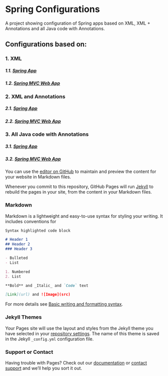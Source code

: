# Spring Configurations

A project showing configuration of Spring apps based on XML, XML + Annotations and all Java code with Annotations.

## Configurations based on:

### 1. XML
  ##### 1.1. [Spring App](https://nishant-repos.github.io/springconfigs)
  ##### 1.2. [Spring MVC Web App](https://nishant-repos.github.io/springconfigs)
### 2. XML and Annotations
  ##### 2.1. [Spring App](https://nishant-repos.github.io/springconfigs)
  ##### 2.2. [Spring MVC Web App](https://nishant-repos.github.io/springconfigs)
### 3. All Java code with Annotations
  ##### 3.1. [Spring App](https://nishant-repos.github.io/springconfigs)
  ##### 3.2. [Spring MVC Web App](https://nishant-repos.github.io/springconfigs)

You can use the [editor on GitHub](https://github.com/github-nishant/nishant.springconfigs.github.io/edit/gh-pages/index.md) to maintain and preview the content for your website in Markdown files.

Whenever you commit to this repository, GitHub Pages will run [Jekyll](https://jekyllrb.com/) to rebuild the pages in your site, from the content in your Markdown files.

### Markdown

Markdown is a lightweight and easy-to-use syntax for styling your writing. It includes conventions for

```markdown
Syntax highlighted code block

# Header 1
## Header 2
### Header 3

- Bulleted
- List

1. Numbered
2. List

**Bold** and _Italic_ and `Code` text

[Link](url) and ![Image](src)
```

For more details see [Basic writing and formatting syntax](https://docs.github.com/en/github/writing-on-github/getting-started-with-writing-and-formatting-on-github/basic-writing-and-formatting-syntax).

### Jekyll Themes

Your Pages site will use the layout and styles from the Jekyll theme you have selected in your [repository settings](https://github.com/github-nishant/nishant.springconfigs.github.io/settings/pages). The name of this theme is saved in the Jekyll `_config.yml` configuration file.

### Support or Contact

Having trouble with Pages? Check out our [documentation](https://docs.github.com/categories/github-pages-basics/) or [contact support](https://support.github.com/contact) and we’ll help you sort it out.
